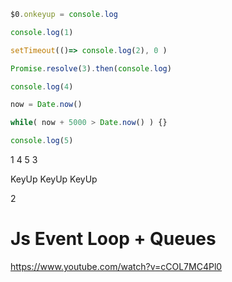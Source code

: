 ```js 
$0.onkeyup = console.log 

console.log(1)

setTimeout(()=> console.log(2), 0 )

Promise.resolve(3).then(console.log)

console.log(4)

now = Date.now()

while( now + 5000 > Date.now() ) {} 

console.log(5)
```

1
4
5
3

KeyUp
KeyUp
KeyUp

2

# Js Event Loop + Queues
https://www.youtube.com/watch?v=cCOL7MC4Pl0